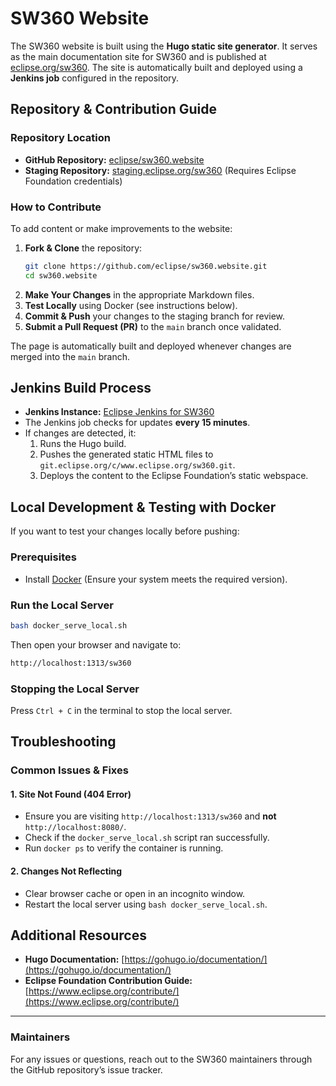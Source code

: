 # SW360 Website

The SW360 website is built using the **Hugo static site generator**. It serves as the main documentation site for SW360 and is published at [eclipse.org/sw360](https://www.eclipse.org/sw360). The site is automatically built and deployed using a **Jenkins job** configured in the repository.

## Repository & Contribution Guide

### **Repository Location**
- **GitHub Repository:** [eclipse/sw360.website](https://github.com/eclipse/sw360.website)
- **Staging Repository:** [staging.eclipse.org/sw360](https://staging.eclipse.org/sw360) (Requires Eclipse Foundation credentials)

### **How to Contribute**
To add content or make improvements to the website:
1. **Fork & Clone** the repository:
   ```sh
   git clone https://github.com/eclipse/sw360.website.git
   cd sw360.website
   ```
2. **Make Your Changes** in the appropriate Markdown files.
3. **Test Locally** using Docker (see instructions below).
4. **Commit & Push** your changes to the staging branch for review.
5. **Submit a Pull Request (PR)** to the `main` branch once validated.

The page is automatically built and deployed whenever changes are merged into the `main` branch.

## Jenkins Build Process
- **Jenkins Instance:** [Eclipse Jenkins for SW360](https://jenkins.eclipse.org/sw360/job/sw360.website/)
- The Jenkins job checks for updates **every 15 minutes**.
- If changes are detected, it:
  1. Runs the Hugo build.
  2. Pushes the generated static HTML files to `git.eclipse.org/c/www.eclipse.org/sw360.git`.
  3. Deploys the content to the Eclipse Foundation’s static webspace.

## Local Development & Testing with Docker
If you want to test your changes locally before pushing:

### **Prerequisites**
- Install [Docker](https://docs.docker.com/get-docker/) (Ensure your system meets the required version).

### **Run the Local Server**
```sh
bash docker_serve_local.sh
```
Then open your browser and navigate to:
```sh
http://localhost:1313/sw360
```

### **Stopping the Local Server**
Press `Ctrl + C` in the terminal to stop the local server.

## Troubleshooting
### **Common Issues & Fixes**
#### **1. Site Not Found (404 Error)**
- Ensure you are visiting `http://localhost:1313/sw360` and **not** `http://localhost:8080/`.
- Check if the `docker_serve_local.sh` script ran successfully.
- Run `docker ps` to verify the container is running.

#### **2. Changes Not Reflecting**
- Clear browser cache or open in an incognito window.
- Restart the local server using `bash docker_serve_local.sh`.

## Additional Resources
- **Hugo Documentation:** [https://gohugo.io/documentation/](https://gohugo.io/documentation/)
- **Eclipse Foundation Contribution Guide:** [https://www.eclipse.org/contribute/](https://www.eclipse.org/contribute/)

---

### **Maintainers**
For any issues or questions, reach out to the SW360 maintainers through the GitHub repository’s issue tracker.

